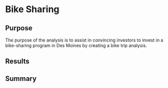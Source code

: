 # Bike Sharing

## Purpose
The purpose of the analysis is to assist in convincing investors to invest in a bike-sharing program in Des Moines by creating a bike trip analysis.

## Results

## Summary

